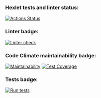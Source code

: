 ### Hexlet tests and linter status:
[![Actions Status](https://github.com/Choolkov/python-project-lvl2/workflows/hexlet-check/badge.svg)](https://github.com/Choolkov/python-project-lvl2/actions)

### Linter badge:
[![Linter check](https://github.com/Choolkov/python-project-lvl2/actions/workflows/linter-check.yml/badge.svg)](https://github.com/Choolkov/python-project-lvl2/actions/workflows/linter-check.yml)

### Code Climate maintainability badge:
[![Maintainability](https://api.codeclimate.com/v1/badges/b557bbf5c80a22d72e46/maintainability)](https://codeclimate.com/github/Choolkov/python-project-lvl2/maintainability)
[![Test Coverage](https://api.codeclimate.com/v1/badges/b557bbf5c80a22d72e46/test_coverage)](https://codeclimate.com/github/Choolkov/python-project-lvl2/test_coverage)

### Tests badge:
[![Run tests](https://github.com/Choolkov/python-project-lvl2/actions/workflows/run-tests.yml/badge.svg)](https://github.com/Choolkov/python-project-lvl2/actions/workflows/run-tests.yml)